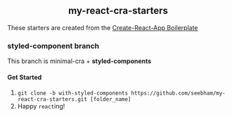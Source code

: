 <h2 style="text-align: center;">my-react-cra-starters</h2>
<p>These starters are created from the <a href="https://facebook.github.io/create-react-app/docs/getting-started" target="_blank">Create-React-App Boilerplate</a></p>

### styled-component branch

This branch is minimal-cra + **styled-components**

#### Get Started
1. `git clone -b with-styled-components https://github.com/seebham/my-react-cra-starters.git [folder_name]`
2. Happy `react`ing!
